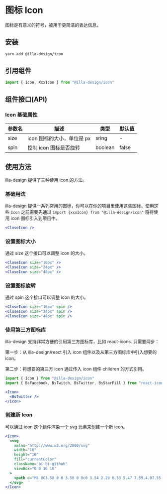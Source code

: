 # 图标 Icon

图标是有意义的符号，被用于更简洁的表达信息。

## 安装

```bash
yarn add @illa-design/icon
```

## 引用组件

```jsx
import { Icon, XxxIcon } from "@illa-design/icon"
```

## 组件接口(API)

### Icon 基础属性

| 参数名 | 描述                       | 类型    | 默认值 |
| ------ | -------------------------- | ------- | ------ |
| size   | icon 图标的大小，单位是 px | sring   | -      |
| spin   | 控制 icon 图标是否旋转     | boolean | false  |

## 使用方法

illa-design 提供了三种使用 icon 的方法。

### 基础用法

illa-design 提供一系列常用的图标，你可以在你的项目里使用这些图标。使用这些 `Icon` 之前需要先通过 `import {xxxIcon} from "@illa-design/icon"` 将待使用 icon 图标引入到项目中。

```jsx
<CloseIcon />
```

### 设置图标大小

通过 size 这个接口可以调整 icon 的大小。

```jsx
<CloseIcon size="16px" />
<CloseIcon size="24px" />
<CloseIcon size="48px" />
```

### 设置图标旋转

通过 spin 这个接口可以调整 icon 的大小。

```jsx
<CloseIcon size="16px" spin />
<CloseIcon size="24px" spin />
<CloseIcon size="48px" spin />
```

### 使用第三方图标库

illa-design 支持非常方便的引用第三方图标库，比如 react-icons. 只需要两步：

第一步：从 illa-design/react 引入 icon 组件以及从第三方图标库中引入想要的 icon。

第二步：将想要的第三方 icon 通过传入 icon 组件 children 的方式引用。

```jsx
import { Icon } from "@illa-design/icon"
import { BsFacebook, BsTwitch, BsTwitter, BsStarFill } from "react-icons/bs"

<Icon>
  <BsTwitter />
</Icon>
```

### 创建新 Icon

可以通过 icon 这个组件渲染一个 svg 元素来创建一个新 icon。

```jsx
<Icon>
  <svg
    xmlns="http://www.w3.org/2000/svg"
    width="16"
    height="16"
    fill="currentColor"
    className="bi bi-github"
    viewBox="0 0 16 16"
  >
    <path d="M8 0C3.58 0 0 3.58 0 8c0 3.54 2.29 6.53 5.47 7.59.4.07.55-.17.55-.38 0-.19-.01-.82-.01-1.49-2.01.37-2.53-.49-2.69-.94-.09-.23-.48-.94-.82-1.13-.28-.15-.68-.52-.01-.53.63-.01 1.08.58 1.23.82.72 1.21 1.87.87 2.33.66.07-.52.28-.87.51-1.07-1.78-.2-3.64-.89-3.64-3.95 0-.87.31-1.59.82-2.15-.08-.2-.36-1.02.08-2.12 0 0 .67-.21 2.2.82.64-.18 1.32-.27 2-.27.68 0 1.36.09 2 .27 1.53-1.04 2.2-.82 2.2-.82.44 1.1.16 1.92.08 2.12.51.56.82 1.27.82 2.15 0 3.07-1.87 3.75-3.65 3.95.29.25.54.73.54 1.48 0 1.07-.01 1.93-.01 2.2 0 .21.15.46.55.38A8.012 8.012 0 0 0 16 8c0-4.42-3.58-8-8-8z" />
  </svg>
</Icon>
```
